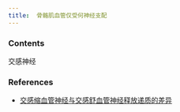 ```yaml
---
title:  骨骼肌血管仅受何神经支配
--- 
```


### Contents
交感神经
### References
- [交感缩血管神经与交感舒血管神经释放递质的差异](/交感缩血管神经与交感舒血管神经释放递质的差异)
